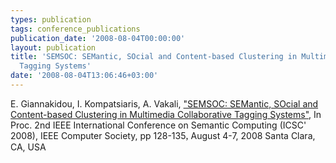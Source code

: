 ```yaml
---
types: publication
tags: conference_publications
publication_date: '2008-08-04T00:00:00'
layout: publication
title: 'SEMSOC: SEMantic, SOcial and Content-based Clustering in Multimedia Collaborative
  Tagging Systems'
date: '2008-08-04T13:06:46+03:00'
---
```

<p>E. Giannakidou, I. Kompatsiaris, A. Vakali, <a href="http://ieeexplore.ieee.org/Xplore/login.jsp?url=http%3A%2F%2Fieeexplore.ieee.org%2Fiel5%2F4597156%2F4597157%2F04597183.pdf%3Farnumber%3D4597183&amp;authDecision=-203" target="_blank">&quot;SEMSOC: SEMantic, SOcial and Content-based Clustering in Multimedia Collaborative Tagging Systems&quot;</a>, In Proc. 2nd IEEE International Conference on Semantic Computing (ICSC&#39; 2008), IEEE Computer Society, pp 128-135<span style="font-size: 12pt; font-family: 'Times New Roman';">, </span>August 4-7, 2008 Santa Clara, CA, USA <a href="/files/icsc08_giannakidou_draft.pdf" target="_blank"><img align="top" alt="" border="0" src="/files/pdf/pdf.png" /></a></p>
